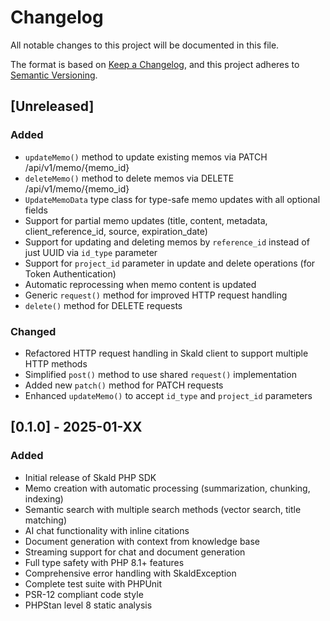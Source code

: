 # Changelog

All notable changes to this project will be documented in this file.

The format is based on [Keep a Changelog](https://keepachangelog.com/en/1.0.0/),
and this project adheres to [Semantic Versioning](https://semver.org/spec/v2.0.0.html).

## [Unreleased]

### Added
- `updateMemo()` method to update existing memos via PATCH /api/v1/memo/{memo_id}
- `deleteMemo()` method to delete memos via DELETE /api/v1/memo/{memo_id}
- `UpdateMemoData` type class for type-safe memo updates with all optional fields
- Support for partial memo updates (title, content, metadata, client_reference_id, source, expiration_date)
- Support for updating and deleting memos by `reference_id` instead of just UUID via `id_type` parameter
- Support for `project_id` parameter in update and delete operations (for Token Authentication)
- Automatic reprocessing when memo content is updated
- Generic `request()` method for improved HTTP request handling
- `delete()` method for DELETE requests

### Changed
- Refactored HTTP request handling in Skald client to support multiple HTTP methods
- Simplified `post()` method to use shared `request()` implementation
- Added new `patch()` method for PATCH requests
- Enhanced `updateMemo()` to accept `id_type` and `project_id` parameters

## [0.1.0] - 2025-01-XX

### Added
- Initial release of Skald PHP SDK
- Memo creation with automatic processing (summarization, chunking, indexing)
- Semantic search with multiple search methods (vector search, title matching)
- AI chat functionality with inline citations
- Document generation with context from knowledge base
- Streaming support for chat and document generation
- Full type safety with PHP 8.1+ features
- Comprehensive error handling with SkaldException
- Complete test suite with PHPUnit
- PSR-12 compliant code style
- PHPStan level 8 static analysis

